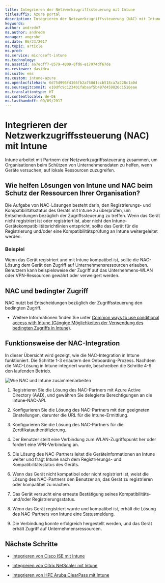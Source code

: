 ```yaml
---
title: Integrieren der Netzwerkzugriffssteuerung mit Intune
titlesuffix: Azure portal
description: Integrieren der Netzwerkzugriffssteuerung (NAC) mit Intune
keywords: 
author: andredm7
ms.author: andredm
manager: angrobe
ms.date: 06/23/2017
ms.topic: article
ms.prod: 
ms.service: microsoft-intune
ms.technology: 
ms.assetid: aa7ecff7-8579-4009-8fd6-e17074df67de
ms.reviewer: davidra
ms.suite: ems
ms.custom: intune-azure
ms.openlocfilehash: 6d75d996f4166fb2a760d1ccb518ca7a228c1a0d
ms.sourcegitcommit: e10dfc9c123401fabaaf5b487d459826c1510eae
ms.translationtype: HT
ms.contentlocale: de-DE
ms.lasthandoff: 09/09/2017
---
```

# <a name="network-access-control-nac-integration-with-intune"></a>Integrieren der Netzwerkzugriffssteuerung (NAC) mit Intune

Intune arbeitet mit Partnern der Netzwerkzugriffssteuerung zusammen, um Organisationen beim Schützen von Unternehmensdaten zu helfen, wenn Geräte versuchen, auf lokale Ressourcen zuzugreifen.

## <a name="how-do-intune-and-nac-solutions-help-protect-your-organization-resources"></a>Wie helfen Lösungen von Intune und NAC beim Schutz der Ressourcen Ihrer Organisation?

Die Aufgabe von NAC-Lösungen besteht darin, den Registrierungs- und Kompatibilitätsstatus des Geräts mit Intune zu überprüfen, um Entscheidungen bezüglich der Zugriffssteuerung zu treffen. Wenn das Gerät nicht registriert ist oder registriert ist, aber nicht den Intune-Gerätekompatibilitätsrichtlinien entspricht, sollte das Gerät für die Registrierung und/oder eine Kompatibilitätsprüfung an Intune weitergeleitet werden.

### <a name="example"></a>Beispiel

Wenn das Gerät registriert und mit Intune kompatibel ist, sollte die NAC-Lösung dem Gerät den Zugriff auf Unternehmensressourcen erlauben. Benutzern kann beispielsweise der Zugriff auf das Unternehmens-WLAN oder VPN-Ressourcen gewährt oder verweigert werden.

## <a name="nac-and-conditional-access"></a>NAC und bedingter Zugriff

NAC nutzt bei Entscheidungen bezüglich der Zugriffssteuerung den bedingten Zugriff.

- Weitere Informationen finden Sie unter [Common ways to use conditional access with Intune (Gängige Möglichkeiten der Verwendung des bedingten Zugriffs in Intune)](conditional-access-intune-common-ways-use.md).

## <a name="how-the-nac-integration-works"></a>Funktionsweise der NAC-Integration

In dieser Übersicht wird gezeigt, wie die NAC-Integration in Intune funktioniert. Die Schritte 1-3 erläutern den Onboarding-Prozess. Nachdem die NAC-Lösung in Intune integriert wurde, beschreiben die Schritte 4-9 den laufenden Betrieb.

![Wie NAC und Intune zusammenarbeiten](./media/ca-intune-common-ways-2.png)

1.  Registrieren Sie die Lösung des NAC-Partners mit Azure Active Directory (AAD), und gewähren Sie delegierte Berechtigungen an die Intune-NAC-API.

2.  Konfigurieren Sie die Lösung des NAC-Partners mit den geeigneten Einstellungen, darunter die URL für die Intune-Ermittlung.

3.  Konfigurieren Sie die Lösung des NAC-Partners für die Zertifikatauthentifizierung.

4.  Der Benutzer stellt eine Verbindung zum WLAN-Zugriffspunkt her oder fordert eine VPN-Verbindung an.

5.  Die Lösung des NAC-Partners leitet die Geräteinformationen an Intune weiter und fragt Intune nach dem Registrierungs- und Kompatibilitätsstatus des Geräts.

6.  Wenn das Gerät nicht kompatibel oder nicht registriert ist, weist die Lösung des NAC-Partners den Benutzer an, das Gerät zu registrieren oder kompatibel zu machen.

7.  Das Gerät versucht eine erneute Bestätigung seines Kompatibilitäts- und/oder Registrierungsstatus.

8.  Wenn das Gerät registriert wurde und kompatibel ist, erhält die Lösung des NAC-Partners von Intune eine Statusmeldung.

9.  Die Verbindung konnte erfolgreich hergestellt werden, und das Gerät erhält Zugriff auf Unternehmensressourcen.

## <a name="next-steps"></a>Nächste Schritte

-   [Integrieren von Cisco ISE mit Intune](http://www.cisco.com/c/en/us/td/docs/security/ise/2-1/admin_guide/b_ise_admin_guide_21/b_ise_admin_guide_20_chapter_01000.html)

-   [Integrieren von Citrix NetScaler mit Intune](http://docs.citrix.com/en-us/netscaler-gateway/12/microsoft-intune-integration/configuring-network-access-control-device-check-for-netscaler-gateway-virtual-server-for-single-factor-authentication-deployment.html)

-   [Integrieren von HPE Aruba ClearPass mit Intune](https://support.arubanetworks.com/Documentation/tabid/77/DMXModule/512/Command/Core_Download/Default.aspx?EntryId=23757)
